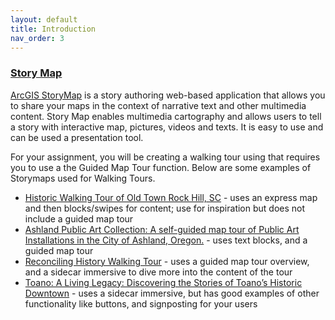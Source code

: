 ```yaml
---
layout: default
title: Introduction
nav_order: 3
---
```


### [Story Map](https://storymaps.arcgis.com/)
[ArcGIS StoryMap](https://doc.arcgis.com/en/arcgis-storymaps/get-started/what-is-arcgis-storymaps.htm) is a story authoring web-based application that allows you to share your maps in the context of narrative text and other multimedia content. Story Map enables multimedia cartography and allows users to tell a story with interactive map, pictures, videos and texts. It is easy to use and can be used a presentation tool.

For your assignment, you will be creating a walking tour using that requires you to use a the Guided Map Tour function. Below are some examples of Storymaps used for Walking Tours.

- [Historic Walking Tour of Old Town Rock Hill, SC](https://storymaps.arcgis.com/stories/8905297ac7ff4e47897b9f92c69f1724) - uses an express map and then blocks/swipes for content; use for inspiration but does not include a guided map tour
- [Ashland Public Art Collection: A self-guided map tour of Public Art Installations in the City of Ashland, Oregon.](https://gis.ashland.or.us/portal/apps/storymaps/stories/9aa5651e7249437eaf5c6bcd057e3c5d) - uses text blocks, and a guided map tour
- [Reconciling History Walking Tour](https://storymaps.arcgis.com/stories/5a7bb4b9d4214403bffe86044da953cb) - uses a guided map tour overview, and a sidecar immersive to dive more into the content of the tour
- [Toano: A Living Legacy: Discovering the Stories of Toano’s Historic Downtown](https://storymaps.arcgis.com/stories/1734af880bad417da28a7ec1580eb177) - uses a sidecar immersive, but has good examples of other functionality like buttons, and signposting for your users

